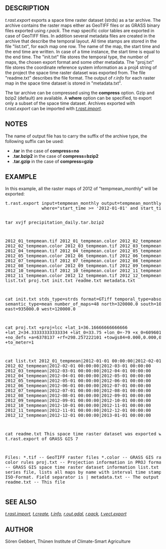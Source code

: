 <h2>DESCRIPTION</h2>

<em>t.rast.export</em> exports a space time raster dataset (strds) as a tar
archive. The archive contains the raster maps either as GeoTIFF files or as GRASS
binary files exported using <em>r.pack</em>. The map specific color tables
are exported in case of GeoTIFF files. In addition several metadata files
are created in the archive that describe the
temporal layout. All time stamps are stored in the file "list.txt",
for each map one row. The name of the map, the start time and the
end time are written. In case of a time instance, the start time is
equal to the end time. The "init.txt" file stores the temporal type,
the number of maps, the chosen export format and some other
metadata. The "proj.txt" file stores the coordinate reference system information as a
proj4 string of the project the space time raster dataset was
exported from. The file "readme.txt" describes the file format. The
output of <em>r.info</em> for each raster map in the space time dataset is
stored in "metadata.txt".
<p>

The tar archive can be compressed using the <b>compress</b> option. Gzip
and bzip2 (default) are available. A <b>where</b> option can be specified,
to export only a subset of the space time dataset. Archives exported
with <em>t.rast.export</em> can be imported with
<em><a href="t.vect.import.html">t.rast.import</a></em>.

<h2>NOTES</h2>

The name of output file has to carry the suffix of the archive type, the
following suffix can be used:
<ul>
<li><b>.tar</b> in the case of <b>compress=no</b></li>
<li><b>.tar.bzip2</b> in the case of <b>compress=bzip2</b></li>
<li><b>.tar.gzip</b> in the case of <b>compress=gzip</b></li>
</ul>

<h2>EXAMPLE</h2>

In this example, all the raster maps of 2012 of "tempmean_monthly" will be exported:

<div class="code"><pre>
t.rast.export input=tempmean_monthly output=tempmean_monthly.tar.bzip2 \
              where="start_time &gt;= '2012-01-01' and start_time &lt; '2013-01-01'"

tar xvjf precipitation_daily.tar.bzip2

2012_01_tempmean.tif
2012_01_tempmean.color
2012_02_tempmean.tif
2012_02_tempmean.color
2012_03_tempmean.tif
2012_03_tempmean.color
2012_04_tempmean.tif
2012_04_tempmean.color
2012_05_tempmean.tif
2012_05_tempmean.color
2012_06_tempmean.tif
2012_06_tempmean.color
2012_07_tempmean.tif
2012_07_tempmean.color
2012_08_tempmean.tif
2012_08_tempmean.color
2012_09_tempmean.tif
2012_09_tempmean.color
2012_10_tempmean.tif
2012_10_tempmean.color
2012_11_tempmean.tif
2012_11_tempmean.color
2012_12_tempmean.tif
2012_12_tempmean.color
list.txt
proj.txt
init.txt
readme.txt
metadata.txt


cat init.txt
stds_type=strds
format=GTiff
temporal_type=absolute
semantic_type=mean
number_of_maps=48
north=320000.0
south=10000.0
east=935000.0
west=120000.0


cat proj.txt
+proj=lcc
+lat_1=36.16666666666666
+lat_2=34.33333333333334
+lat_0=33.75
+lon_0=-79
+x_0=609601.22
+y_0=0
+no_defs
+a=6378137
+rf=298.257222101
+towgs84=0.000,0.000,0.000
+to_meter=1


cat list.txt
2012_01_tempmean|2012-01-01 00:00:00|2012-02-01 00:00:00
2012_02_tempmean|2012-02-01 00:00:00|2012-03-01 00:00:00
2012_03_tempmean|2012-03-01 00:00:00|2012-04-01 00:00:00
2012_04_tempmean|2012-04-01 00:00:00|2012-05-01 00:00:00
2012_05_tempmean|2012-05-01 00:00:00|2012-06-01 00:00:00
2012_06_tempmean|2012-06-01 00:00:00|2012-07-01 00:00:00
2012_07_tempmean|2012-07-01 00:00:00|2012-08-01 00:00:00
2012_08_tempmean|2012-08-01 00:00:00|2012-09-01 00:00:00
2012_09_tempmean|2012-09-01 00:00:00|2012-10-01 00:00:00
2012_10_tempmean|2012-10-01 00:00:00|2012-11-01 00:00:00
2012_11_tempmean|2012-11-01 00:00:00|2012-12-01 00:00:00
2012_12_tempmean|2012-12-01 00:00:00|2013-01-01 00:00:00


cat readme.txt
This space time raster dataset was exported with t.rast.export of GRASS GIS 7

Files:
       *.tif  -- GeoTIFF raster files
     *.color  -- GRASS GIS raster color rules
     proj.txt -- Projection information in PROJ format
     init.txt -- GRASS GIS space time raster dataset information
     list.txt -- Time series file, lists all maps by name with interval
                 time stamps in ISO-Format. Field separator is |
 metadata.txt -- The output of t.info
   readme.txt -- This file
</pre></div>

<h2>SEE ALSO</h2>

<em>
<a href="t.rast.import.html">t.rast.import</a>,
<a href="t.create.html">t.create</a>,
<a href="t.info.html">t.info</a>,
<a href="r.out.gdal.html">r.out.gdal</a>,
<a href="r.pack.html">r.pack</a>,
<a href="t.vect.export.html">t.vect.export</a>
</em>

<h2>AUTHOR</h2>

S&ouml;ren Gebbert, Th&uuml;nen Institute of Climate-Smart Agriculture
